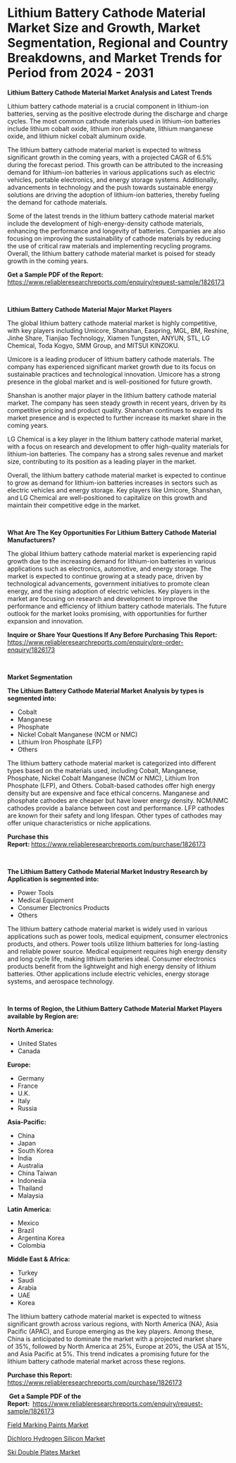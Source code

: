 <p><h1>Lithium Battery Cathode Material Market Size and Growth, Market Segmentation, Regional and Country Breakdowns, and Market Trends for Period from 2024 -  2031</h1></p><p><strong>Lithium Battery Cathode Material Market Analysis and Latest Trends</strong></p>
<p><p>Lithium battery cathode material is a crucial component in lithium-ion batteries, serving as the positive electrode during the discharge and charge cycles. The most common cathode materials used in lithium-ion batteries include lithium cobalt oxide, lithium iron phosphate, lithium manganese oxide, and lithium nickel cobalt aluminum oxide.</p><p>The lithium battery cathode material market is expected to witness significant growth in the coming years, with a projected CAGR of 6.5% during the forecast period. This growth can be attributed to the increasing demand for lithium-ion batteries in various applications such as electric vehicles, portable electronics, and energy storage systems. Additionally, advancements in technology and the push towards sustainable energy solutions are driving the adoption of lithium-ion batteries, thereby fueling the demand for cathode materials.</p><p>Some of the latest trends in the lithium battery cathode material market include the development of high-energy-density cathode materials, enhancing the performance and longevity of batteries. Companies are also focusing on improving the sustainability of cathode materials by reducing the use of critical raw materials and implementing recycling programs. Overall, the lithium battery cathode material market is poised for steady growth in the coming years.</p></p>
<p><strong>Get a Sample PDF of the Report:&nbsp;</strong> <a href="https://www.reliableresearchreports.com/enquiry/request-sample/1826173">https://www.reliableresearchreports.com/enquiry/request-sample/1826173</a></p>
<p>&nbsp;</p>
<p><strong>Lithium Battery Cathode Material Major Market Players</strong></p>
<p><p>The global lithium battery cathode material market is highly competitive, with key players including Umicore, Shanshan, Easpring, MGL, BM, Reshine, Jinhe Share, Tianjiao Technology, Xiamen Tungsten, ANYUN, STL, LG Chemical, Toda Kogyo, SMM Group, and MITSUI KINZOKU.</p><p>Umicore is a leading producer of lithium battery cathode materials. The company has experienced significant market growth due to its focus on sustainable practices and technological innovation. Umicore has a strong presence in the global market and is well-positioned for future growth.</p><p>Shanshan is another major player in the lithium battery cathode material market. The company has seen steady growth in recent years, driven by its competitive pricing and product quality. Shanshan continues to expand its market presence and is expected to further increase its market share in the coming years.</p><p>LG Chemical is a key player in the lithium battery cathode material market, with a focus on research and development to offer high-quality materials for lithium-ion batteries. The company has a strong sales revenue and market size, contributing to its position as a leading player in the market.</p><p>Overall, the lithium battery cathode material market is expected to continue to grow as demand for lithium-ion batteries increases in sectors such as electric vehicles and energy storage. Key players like Umicore, Shanshan, and LG Chemical are well-positioned to capitalize on this growth and maintain their competitive edge in the market.</p></p>
<p>&nbsp;</p>
<p><strong>What Are The Key Opportunities For Lithium Battery Cathode Material Manufacturers?</strong></p>
<p><p>The global lithium battery cathode material market is experiencing rapid growth due to the increasing demand for lithium-ion batteries in various applications such as electronics, automotive, and energy storage. The market is expected to continue growing at a steady pace, driven by technological advancements, government initiatives to promote clean energy, and the rising adoption of electric vehicles. Key players in the market are focusing on research and development to improve the performance and efficiency of lithium battery cathode materials. The future outlook for the market looks promising, with opportunities for further expansion and innovation.</p></p>
<p><strong>Inquire or Share Your Questions If Any Before Purchasing This Report:</strong> <a href="https://www.reliableresearchreports.com/enquiry/pre-order-enquiry/1826173">https://www.reliableresearchreports.com/enquiry/pre-order-enquiry/1826173</a></p>
<p>&nbsp;</p>
<p><strong>Market Segmentation</strong></p>
<p><strong>The Lithium Battery Cathode Material Market Analysis by types is segmented into:</strong></p>
<p><ul><li>Cobalt</li><li>Manganese</li><li>Phosphate</li><li>Nickel Cobalt Manganese (NCM or NMC)</li><li>Lithium Iron Phosphate (LFP)</li><li>Others</li></ul></p>
<p><p>The lithium battery cathode material market is categorized into different types based on the materials used, including Cobalt, Manganese, Phosphate, Nickel Cobalt Manganese (NCM or NMC), Lithium Iron Phosphate (LFP), and Others. Cobalt-based cathodes offer high energy density but are expensive and face ethical concerns. Manganese and phosphate cathodes are cheaper but have lower energy density. NCM/NMC cathodes provide a balance between cost and performance. LFP cathodes are known for their safety and long lifespan. Other types of cathodes may offer unique characteristics or niche applications.</p></p>
<p><strong>Purchase this Report:&nbsp;</strong><a href="https://www.reliableresearchreports.com/purchase/1826173">https://www.reliableresearchreports.com/purchase/1826173</a></p>
<p>&nbsp;</p>
<p><strong>The Lithium Battery Cathode Material Market Industry Research by Application is segmented into:</strong></p>
<p><ul><li>Power Tools</li><li>Medical Equipment</li><li>Consumer Electronics Products</li><li>Others</li></ul></p>
<p><p>The lithium battery cathode material market is widely used in various applications such as power tools, medical equipment, consumer electronics products, and others. Power tools utilize lithium batteries for long-lasting and reliable power source. Medical equipment requires high energy density and long cycle life, making lithium batteries ideal. Consumer electronics products benefit from the lightweight and high energy density of lithium batteries. Other applications include electric vehicles, energy storage systems, and aerospace technology.</p></p>
<p>&nbsp;</p>
<p><strong>In terms of Region, the Lithium Battery Cathode Material Market Players available by Region are:</strong></p>
<p>
    <p> <strong> North America: </strong>
        <ul>
            <li>United States</li>
            <li>Canada</li>
        </ul>
        </p> 
    <p> <strong> Europe: </strong>
        <ul>
            <li>Germany</li>
            <li>France</li>
            <li>U.K.</li>
            <li>Italy</li>
            <li>Russia</li>
        </ul>
        </p> 
    <p> <strong> Asia-Pacific: </strong>
        <ul>
            <li>China</li>
            <li>Japan</li>
            <li>South Korea</li>
            <li>India</li>
            <li>Australia</li>
            <li>China Taiwan</li>
            <li>Indonesia</li>
            <li>Thailand</li>
            <li>Malaysia</li>
        </ul>
        </p> 
    <p> <strong> Latin America: </strong>
        <ul>
            <li>Mexico</li>
            <li>Brazil</li>
            <li>Argentina Korea</li>
            <li>Colombia</li>
        </ul>
        </p> 
    <p> <strong> Middle East & Africa: </strong>
        <ul>
            <li>Turkey</li>
            <li>Saudi</li>
            <li>Arabia</li>
            <li>UAE</li>
            <li>Korea</li>
        </ul>
    </p>
    </p>
<p><p>The lithium battery cathode material market is expected to witness significant growth across various regions, with North America (NA), Asia Pacific (APAC), and Europe emerging as the key players. Among these, China is anticipated to dominate the market with a projected market share of 35%, followed by North America at 25%, Europe at 20%, the USA at 15%, and Asia Pacific at 5%. This trend indicates a promising future for the lithium battery cathode material market across these regions.</p></p>
<p><strong>Purchase this Report: </strong><a href="https://www.reliableresearchreports.com/purchase/1826173">https://www.reliableresearchreports.com/purchase/1826173</a></p>
<p>&nbsp;<strong>Get a Sample PDF of the Report:&nbsp;&nbsp;</strong><a href="https://www.reliableresearchreports.com/enquiry/request-sample/1826173">https://www.reliableresearchreports.com/enquiry/request-sample/1826173</a></p>
<p><strong></strong></p>
<p><p><a href="https://github.com/lataunyatinikmelvin59ilbd0dv/Market-Research-Report-List-1/blob/main/field-marking-paints-market.md">Field Marking Paints Market</a></p><p><a href="https://view.publitas.com/reportprime-1/dichloro-hydrogen-silicon-market-size-global-industry-overview-market-segmentation-and-forecast-2023-to-2030/">Dichloro Hydrogen Silicon Market</a></p><p><a href="https://view.publitas.com/reportprime-1/ski-double-plates-market-size-global-industry-overview-market-segmentation-and-forecast-2023-to-2030/">Ski Double Plates Market</a></p></p>